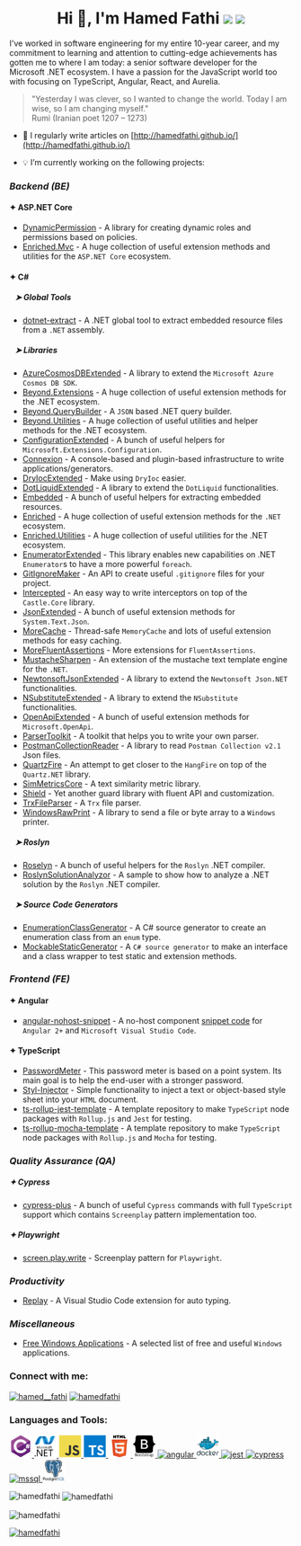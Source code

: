 
<h1 align="center">Hi 👋, I'm Hamed Fathi <img src="https://user-images.githubusercontent.com/8418700/141686676-8860d341-96c7-4992-939e-022be388bdd5.png">
<img src="https://user-images.githubusercontent.com/8418700/141686822-5ba4a272-3f88-43ed-98f5-cfeb8068f09e.png"></h1>


<p align="left">I've worked in software engineering for my entire 10-year career, and my commitment to learning and attention to cutting-edge achievements has gotten me to where I am today: a senior software developer for the Microsoft .NET ecosystem. I have a passion for the JavaScript world too with focusing on TypeScript, Angular, React, and Aurelia.</p>

> "Yesterday I was clever, so I wanted to change the world. Today I am wise, so I am changing myself."<br/>Rumi (Iranian poet 1207 – 1273)

* 📝 I regularly write articles on [http://hamedfathi.github.io/](http://hamedfathi.github.io/)

* 💡 I’m currently working on the following projects: 

### _Backend (BE)_

#### ✦ ASP.NET Core

* [DynamicPermission](https://github.com/HamedFathi/DynamicPermission) - A library for creating dynamic roles and permissions based on policies.
* [Enriched.Mvc](https://github.com/HamedFathi/Enriched.Mvc) - A huge collection of useful extension methods and utilities for the `ASP.NET Core` ecosystem.

#### ✦ C#

##### &nbsp;&nbsp; ➤ Global Tools

* [dotnet-extract](https://github.com/HamedFathi/dotnet-extract) - A .NET global tool to extract embedded resource files from a `.NET` assembly.

##### &nbsp;&nbsp; ➤ Libraries

* [AzureCosmosDBExtended](https://github.com/HamedFathi/AzureCosmosDBExtended) - A library to extend the `Microsoft Azure Cosmos DB SDK`.
* [Beyond.Extensions](https://github.com/HamedFathi/Beyond.Extensions) - A huge collection of useful extension methods for the .NET ecosystem.
* [Beyond.QueryBuilder](https://github.com/HamedFathi/Beyond.QueryBuilder) - A `JSON` based .NET query builder.
* [Beyond.Utilities](https://github.com/HamedFathi/Beyond.Utilities) - A huge collection of useful utilities and helper methods for the .NET ecosystem.
* [ConfigurationExtended](https://github.com/HamedFathi/ConfigurationExtended) - A bunch of useful helpers for `Microsoft.Extensions.Configuration`.
* [Connexion](https://github.com/HamedFathi/Connexion) - A console-based and plugin-based infrastructure to write applications/generators.
* [DryIocExtended](https://github.com/HamedFathi/DryIocExtended) - Make using `DryIoc` easier.
* [DotLiquidExtended](https://github.com/HamedFathi/DotLiquidExtended) - A library to extend the `DotLiquid` functionalities.
* [Embedded](https://github.com/HamedFathi/Embedded) - A bunch of useful helpers for extracting embedded resources.
* [Enriched](https://github.com/HamedFathi/Enriched) - A huge collection of useful extension methods for the `.NET` ecosystem.
* [Enriched.Utilities](https://github.com/HamedFathi/Enriched.Utilities) - A huge collection of useful utilities for the .NET ecosystem.
* [EnumeratorExtended](https://github.com/HamedFathi/EnumeratorExtended) - This library enables new capabilities on .NET `Enumerator`s to have a more powerful `foreach`.
* [GitIgnoreMaker](https://github.com/HamedFathi/GitIgnoreMaker) - An API to create useful `.gitignore` files for your project.
* [Intercepted](https://github.com/HamedFathi/Intercepted) - An easy way to write interceptors on top of the `Castle.Core` library.
* [JsonExtended](https://github.com/HamedFathi/JsonExtended) - A bunch of useful extension methods for `System.Text.Json`.
* [MoreCache](https://github.com/HamedFathi/MoreCache) - Thread-safe `MemoryCache` and lots of useful extension methods for easy caching.
* [MoreFluentAssertions](https://github.com/HamedFathi/MoreFluentAssertions) - More extensions for `FluentAssertions`.
* [MustacheSharpen](https://github.com/HamedFathi/MustacheSharpen) - An extension of the mustache text template engine for the `.NET`.
* [NewtonsoftJsonExtended](https://github.com/HamedFathi/NewtonsoftJsonExtended) - A library to extend the `Newtonsoft Json.NET` functionalities.
* [NSubstituteExtended](https://github.com/HamedFathi/NSubstituteExtended) - A library to extend the `NSubstitute` functionalities.
* [OpenApiExtended](https://github.com/HamedFathi/OpenApiExtended) - A bunch of useful extension methods for `Microsoft.OpenApi`.
* [ParserToolkit](https://github.com/HamedFathi/ParserToolkit) - A toolkit that helps you to write your own parser.
* [PostmanCollectionReader](https://github.com/HamedFathi/PostmanCollectionReader) - A library to read `Postman Collection v2.1` Json files.
* [QuartzFire](https://github.com/HamedFathi/QuartzFire) - An attempt to get closer to the `HangFire` on top of the `Quartz.NET` library.
* [SimMetricsCore](https://github.com/HamedFathi/SimMetricsCore) - A text similarity metric library.
* [Shield](https://github.com/HamedFathi/Shield) - Yet another guard library with fluent API and customization.
* [TrxFileParser](https://github.com/HamedFathi/TrxFileParser) - A `Trx` file parser.
* [WindowsRawPrint](https://github.com/HamedFathi/WindowsRawPrint) - A library to send a file or byte array to a `Windows` printer.

##### &nbsp;&nbsp; ➤ Roslyn

* [Roselyn](https://github.com/HamedFathi/Roselyn) - A bunch of useful helpers for the `Roslyn` .NET compiler.
* [RoslynSolutionAnalyzor](https://github.com/HamedFathi/RoslynSolutionAnalyzor) - A sample to show how to analyze a .NET solution by the `Roslyn` .NET compiler.

##### &nbsp;&nbsp; ➤ Source Code Generators

* [EnumerationClassGenerator](https://github.com/HamedFathi/EnumerationClassGenerator) - A C# source generator to create an enumeration class from an `enum` type.
* [MockableStaticGenerator](https://github.com/HamedFathi/MockableStaticGenerator) - A `C# source generator` to make an interface and a class wrapper to test static and extension methods.

### _Frontend (FE)_

#### ✦ Angular

* [angular-nohost-snippet](https://github.com/HamedFathi/angular-nohost-vscode-snippet) - A no-host component [snippet code](https://marketplace.visualstudio.com/items?itemName=hamedfathi.angular-nohost) for `Angular 2+` and `Microsoft Visual Studio Code`.

#### ✦ TypeScript

* [PasswordMeter](https://github.com/HamedFathi/PasswordMeter) - This password meter is based on a point system. Its main goal is to help the end-user with a stronger password.
* [Styl-Injector](https://github.com/HamedFathi/Styl-Injector) - Simple functionality to inject a text or object-based style sheet into your `HTML` document.
* [ts-rollup-jest-template](https://github.com/HamedFathi/ts-rollup-jest-template) - A template repository to make `TypeScript` node packages with `Rollup.js` and `Jest` for testing.
* [ts-rollup-mocha-template](https://github.com/HamedFathi/ts-rollup-mocha-template) - A template repository to make `TypeScript` node packages with `Rollup.js` and `Mocha` for testing.

### _Quality Assurance (QA)_

##### ✦ Cypress

* [cypress-plus](https://github.com/HamedFathi/cypress-plus) - A bunch of useful `Cypress` commands with full `TypeScript` support which contains `Screenplay` pattern implementation too.


##### ✦ Playwright

* [screen.play.write](https://github.com/HamedFathi/screen.play.write) - Screenplay pattern for `Playwright`.

### _Productivity_

* [Replay](https://github.com/HamedFathi/Replay) - A Visual Studio Code extension for auto typing.

### _Miscellaneous_

* [Free Windows Applications](https://github.com/HamedFathi/FreeWindowsApplications) - A selected list of free and useful `Windows` applications.

<h3 align="left">Connect with me:</h3>
<p align="left">
<a href="https://twitter.com/hamed__fathi" target="blank"><img align="center" src="https://raw.githubusercontent.com/rahuldkjain/github-profile-readme-generator/master/src/images/icons/Social/twitter.svg" alt="hamed__fathi" height="30" width="40" /></a>
<a href="https://linkedin.com/in/hamedfathi" target="blank"><img align="center" src="https://raw.githubusercontent.com/rahuldkjain/github-profile-readme-generator/master/src/images/icons/Social/linked-in-alt.svg" alt="hamedfathi" height="30" width="40" /></a>
</p>

<h3 align="left">Languages and Tools:</h3>
<p align="left"> <a href="https://www.w3schools.com/cs/" target="_blank"> <img src="https://raw.githubusercontent.com/devicons/devicon/master/icons/csharp/csharp-original.svg" alt="csharp" width="40" height="40"/> </a><a href="https://dotnet.microsoft.com/" target="_blank"> <img src="https://raw.githubusercontent.com/devicons/devicon/master/icons/dot-net/dot-net-original-wordmark.svg" alt="dotnet" width="40" height="40"/> </a><a href="https://developer.mozilla.org/en-US/docs/Web/JavaScript" target="_blank"> <img src="https://raw.githubusercontent.com/devicons/devicon/master/icons/javascript/javascript-original.svg" alt="javascript" width="40" height="40"/> </a><a href="https://www.typescriptlang.org/" target="_blank"> <img src="https://raw.githubusercontent.com/devicons/devicon/master/icons/typescript/typescript-original.svg" alt="typescript" width="40" height="40"/> </a> <a href="https://www.w3.org/html/" target="_blank"> <img src="https://raw.githubusercontent.com/devicons/devicon/master/icons/html5/html5-original-wordmark.svg" alt="html5" width="40" height="40"/> </a></a> <a href="https://getbootstrap.com" target="_blank"> <img src="https://raw.githubusercontent.com/devicons/devicon/master/icons/bootstrap/bootstrap-plain-wordmark.svg" alt="bootstrap" width="40" height="40"/> </a><a href="https://angular.io" target="_blank"> <img src="https://angular.io/assets/images/logos/angular/angular.svg" alt="angular" width="40" height="40"></a><a href="https://www.docker.com/" target="_blank"> <img src="https://raw.githubusercontent.com/devicons/devicon/master/icons/docker/docker-original-wordmark.svg" alt="docker" width="40" height="40"/> </a><a href="https://jestjs.io" target="_blank"> <img src="https://www.vectorlogo.zone/logos/jestjsio/jestjsio-icon.svg" alt="jest" width="40" height="40"/> </a><a href="https://www.cypress.io" target="_blank"> <img src="https://raw.githubusercontent.com/simple-icons/simple-icons/6e46ec1fc23b60c8fd0d2f2ff46db82e16dbd75f/icons/cypress.svg" alt="cypress" width="40" height="40"/> </a><a href="https://www.microsoft.com/en-us/sql-server" target="_blank"> <img src="https://www.svgrepo.com/show/303229/microsoft-sql-server-logo.svg" alt="mssql" width="40" height="40"/> </a><a href="https://www.postgresql.org" target="_blank"> <img src="https://raw.githubusercontent.com/devicons/devicon/master/icons/postgresql/postgresql-original-wordmark.svg" alt="postgresql" width="40" height="40"/></a></p>

<p><img align="left" src="https://github-readme-stats.vercel.app/api/top-langs?username=hamedfathi&show_icons=true&locale=en&layout=compact" alt="hamedfathi" /></p>

<p>&nbsp;<img align="center" src="https://github-readme-stats.vercel.app/api?username=hamedfathi&show_icons=true&locale=en" alt="hamedfathi" /></p>

<p><img align="center" src="https://github-readme-streak-stats.herokuapp.com/?user=hamedfathi&" alt="hamedfathi" /></p>

<p align="left"> <a href="https://github.com/ryo-ma/github-profile-trophy"><img src="https://github-profile-trophy.vercel.app/?username=hamedfathi" alt="hamedfathi" /></a> </p>
